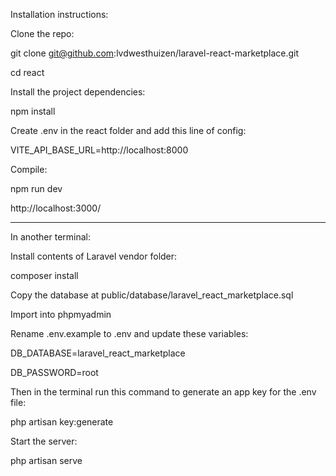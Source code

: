 Installation instructions:

Clone the repo:

git clone git@github.com:lvdwesthuizen/laravel-react-marketplace.git

cd react

Install the project dependencies:

npm install

Create .env in the react folder and add this line of config: 

VITE_API_BASE_URL=http://localhost:8000

Compile:

npm run dev

http://localhost:3000/

****

In another terminal: 

Install contents of Laravel vendor folder:

composer install

Copy the database at public/database/laravel_react_marketplace.sql

Import into phpmyadmin

Rename .env.example to .env and update these variables:

DB_DATABASE=laravel_react_marketplace

DB_PASSWORD=root

Then in the terminal run this command to generate an app key for the .env file:

php artisan key:generate

Start the server:

php artisan serve
